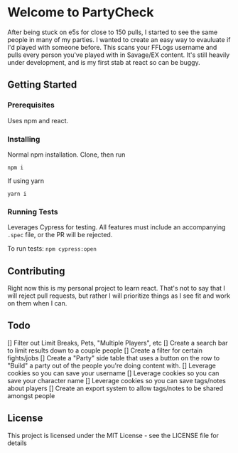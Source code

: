 # Welcome to PartyCheck

After being stuck on e5s for close to 150 pulls, I started to see the same people in many of my parties. I wanted to create an easy way to evauluate if I'd played with someone before. This scans your FFLogs username and pulls every person you've played with in Savage/EX content. It's still heavily under development, and is my first stab at react so can be buggy.

## Getting Started

### Prerequisites

Uses npm and react.

### Installing
Normal npm installation. Clone, then run 

`npm i`

If using yarn 

`yarn i`

### Running Tests
Leverages Cypress for testing. All features must include an accompanying `.spec` file, or the PR will be rejected.

To run tests:
`npm cypress:open`

## Contributing
Right now this is my personal project to learn react. That's not to say that I will reject pull requests, but rather I will prioritize things as I see fit and work on them when I can.

## Todo

[] Filter out Limit Breaks, Pets, "Multiple Players", etc
[] Create a search bar to limit results down to a couple people
[] Create a filter for certain fights/jobs
[] Create a "Party" side table that uses a button on the row to "Build" a party out of the people you're doing content with.
[] Leverage cookies so you can save your username
[] Leverage cookies so you can save your character name
[] Leverage cookies so you can save tags/notes about players
[] Create an export system to allow tags/notes to be shared amongst people

## License

This project is licensed under the MIT License - see the LICENSE file for details